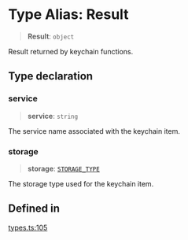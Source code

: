 # Type Alias: Result

> **Result**: `object`

Result returned by keychain functions.

## Type declaration

### service

> **service**: `string`

The service name associated with the keychain item.

### storage

> **storage**: [`STORAGE_TYPE`](../enumerations/STORAGE_TYPE.md)

The storage type used for the keychain item.

## Defined in

[types.ts:105](https://github.com/oblador/react-native-keychain/blob/7eaf30e4858d9a03afd4c8e017b83a96fbc4e982/src/types.ts#L105)
